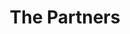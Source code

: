 ---
layout: partners
title: The Partners
description: Heywood Shepherd is a partnership with three partners - David Southall, Neil Kennington and Nicky Hutchings.
permalink: /about/the-partners
---